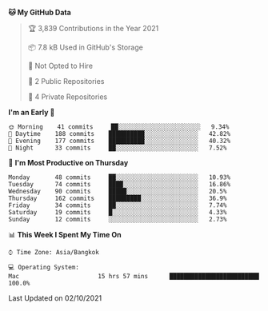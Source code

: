 <!--START_SECTION:waka-->
**🐱 My GitHub Data** 

> 🏆 3,839 Contributions in the Year 2021
 > 
> 📦 7.8 kB Used in GitHub's Storage 
 > 
> 🚫 Not Opted to Hire
 > 
> 📜 2 Public Repositories 
 > 
> 🔑 4 Private Repositories  
 > 
**I'm an Early 🐤** 

```text
🌞 Morning    41 commits     ██░░░░░░░░░░░░░░░░░░░░░░░   9.34% 
🌆 Daytime    188 commits    ██████████░░░░░░░░░░░░░░░   42.82% 
🌃 Evening    177 commits    ██████████░░░░░░░░░░░░░░░   40.32% 
🌙 Night      33 commits     ██░░░░░░░░░░░░░░░░░░░░░░░   7.52%

```
📅 **I'm Most Productive on Thursday** 

```text
Monday       48 commits     ██░░░░░░░░░░░░░░░░░░░░░░░   10.93% 
Tuesday      74 commits     ████░░░░░░░░░░░░░░░░░░░░░   16.86% 
Wednesday    90 commits     █████░░░░░░░░░░░░░░░░░░░░   20.5% 
Thursday     162 commits    █████████░░░░░░░░░░░░░░░░   36.9% 
Friday       34 commits     ██░░░░░░░░░░░░░░░░░░░░░░░   7.74% 
Saturday     19 commits     █░░░░░░░░░░░░░░░░░░░░░░░░   4.33% 
Sunday       12 commits     ░░░░░░░░░░░░░░░░░░░░░░░░░   2.73%

```


📊 **This Week I Spent My Time On** 

```text
⌚︎ Time Zone: Asia/Bangkok

💻 Operating System: 
Mac                      15 hrs 57 mins      █████████████████████████   100.0%

```


 Last Updated on 02/10/2021
<!--END_SECTION:waka-->